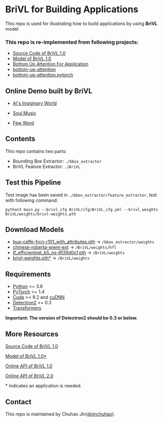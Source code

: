 # BriVL for Building Applications

This repo is used for illustrating how to build applications by using **BriVL** model

### This repo is re-implemented from following projects:

- [Source Code of BriVL 1.0](https://github.com/BAAI-WuDao/BriVL)
- [Model of BriVL 1.0](https://wudaoai.cn/model/detail/BriVL) 
- [Bottom Up Attention For Application](https://github.com/chuhaojin/bottom-up-attention-ForApp)
- [bottom-up-attention](https://github.com/peteanderson80/bottom-up-attention)
- [bottom-up-attention.pytorch](https://github.com/MILVLG/bottom-up-attention.pytorch)

## Online Demo built by BriVL

- [AI's Imaginary World](http://buling.wudaoai.cn/)

- [Soul Music](https://weixin.elensdata.com/)

- [Few Word](http://120.92.50.21:6177/)


## Contents
This repo contains two parts:
- Bounding Box Extractor: `./bbox_extractor`
- BriVL Feature Extractor: `./BriVL`


## Test this Pipeline

Test image has been saved in `./bbox_extractor/feature_extractor`, test with following command:

```
python3 main.py --brivl_cfg BriVL/cfg/BriVL_cfg.yml --brivl_weights BriVL/weights/brivl-weights.pth
```



## Download Models

- [bua-caffe-frcn-r101\_with\_attributes.pth](https://drive.google.com/file/d/1oquCwDEvuJPeU7pyPg-Yudj5-8ZxtG0W/view) -> `/bbox_extractor/weights`
- [chinese-roberta-wwm-ext](https://huggingface.co/hfl/chinese-roberta-wwm-ext)  ->  `/BriVL/weights/hfl`
- [tf_efficientnet_b5_ns-6f26d0cf.pth](https://github.com/rwightman/pytorch-image-models/releases/download/v0.1-weights/tf_efficientnet_b5_ns-6f26d0cf.pth) ->  `/BriVL/weights`
- [brivl-weights.pth\*](https://wudaoai.cn/model/detail/BriVL) ->  `/BriVL/weights`

## Requirements

- [Python](https://www.python.org/downloads/) >= 3.6
- [PyTorch](http://pytorch.org/) >= 1.4
- [Cuda](https://developer.nvidia.com/cuda-toolkit) >= 9.2 and [cuDNN](https://developer.nvidia.com/cudnn)
- [Detectron2](https://github.com/facebookresearch/detectron2/releases/tag/v0.3) <= 0.3
- [Transformers](https://github.com/huggingface/transformers) 

**Important: The version of Detectron2 should be 0.3 or below.**


## More Resources

[Source Code of BriVL 1.0](https://github.com/BAAI-WuDao/BriVL)

[Model of BriVL 1.0\*](https://wudaoai.cn/model/detail/BriVL) 

[Online API of BriVL 1.0](https://github.com/chuhaojin/WenLan-api-document)

[Online API of BriVL 2.0](https://wudaoai.cn/model/detail/BriVL)

\* indicates an application is needed.

## Contact
This repo is maintained by Chuhao JIn([@jinchuhao](https://github.com/chuhaojin)).
